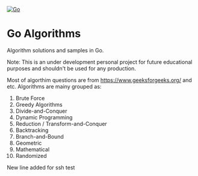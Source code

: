 [![Go](https://github.com/daylook/algorithms/actions/workflows/go.yml/badge.svg?branch=master)](https://github.com/daylook/algorithms/actions/workflows/go.yml)
# Go Algorithms
Algorithm solutions and samples in Go.

Note: This is an under development personal project for future educational purposes and shouldn't be used for any production.

Most of algorthim questions are from https://www.geeksforgeeks.org/ and etc. Algorithms are mainy grouped as:

1. Brute Force  
2. Greedy Algorithms
3. Divide-and-Conquer
4. Dynamic Programming
5. Reduction / Transform-and-Conquer
6. Backtracking 
7. Branch-and-Bound
8. Geometric
9. Mathematical
10. Randomized

New line added for ssh test






